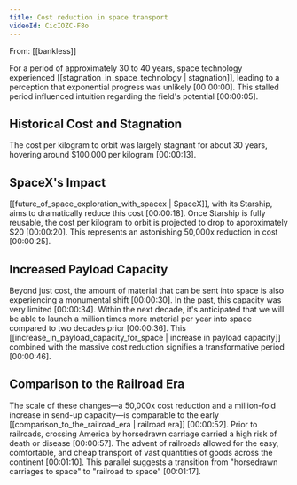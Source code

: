 ```yaml
---
title: Cost reduction in space transport
videoId: CicIOZC-F8o
---
```


From: [[bankless]] <br/> 

For a period of approximately 30 to 40 years, space technology experienced [[stagnation_in_space_technology | stagnation]], leading to a perception that exponential progress was unlikely <a class="yt-timestamp" data-t="00:00:00">[00:00:00]</a>. This stalled period influenced intuition regarding the field's potential <a class="yt-timestamp" data-t="00:00:05">[00:00:05]</a>.

## Historical Cost and Stagnation

The cost per kilogram to orbit was largely stagnant for about 30 years, hovering around $100,000 per kilogram <a class="yt-timestamp" data-t="00:00:13">[00:00:13]</a>.

## SpaceX's Impact

[[future_of_space_exploration_with_spacex | SpaceX]], with its Starship, aims to dramatically reduce this cost <a class="yt-timestamp" data-t="00:00:18">[00:00:18]</a>. Once Starship is fully reusable, the cost per kilogram to orbit is projected to drop to approximately $20 <a class="yt-timestamp" data-t="00:00:20">[00:00:20]</a>. This represents an astonishing 50,000x reduction in cost <a class="yt-timestamp" data-t="00:00:25">[00:00:25]</a>.

## Increased Payload Capacity

Beyond just cost, the amount of material that can be sent into space is also experiencing a monumental shift <a class="yt-timestamp" data-t="00:00:30">[00:00:30]</a>. In the past, this capacity was very limited <a class="yt-timestamp" data-t="00:00:34">[00:00:34]</a>. Within the next decade, it's anticipated that we will be able to launch a million times more material per year into space compared to two decades prior <a class="yt-timestamp" data-t="00:00:36">[00:00:36]</a>. This [[increase_in_payload_capacity_for_space | increase in payload capacity]] combined with the massive cost reduction signifies a transformative period <a class="yt-timestamp" data-t="00:00:46">[00:00:46]</a>.

## Comparison to the Railroad Era

The scale of these changes—a 50,000x cost reduction and a million-fold increase in send-up capacity—is comparable to the early [[comparison_to_the_railroad_era | railroad era]] <a class="yt-timestamp" data-t="00:00:52">[00:00:52]</a>. Prior to railroads, crossing America by horsedrawn carriage carried a high risk of death or disease <a class="yt-timestamp" data-t="00:00:57">[00:00:57]</a>. The advent of railroads allowed for the easy, comfortable, and cheap transport of vast quantities of goods across the continent <a class="yt-timestamp" data-t="00:01:10">[00:01:10]</a>. This parallel suggests a transition from "horsedrawn carriages to space" to "railroad to space" <a class="yt-timestamp" data-t="00:01:17">[00:01:17]</a>.